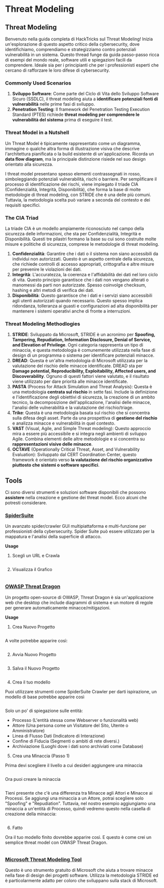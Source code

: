 # Threat Modeling


## Threat Modeling

Benvenuto nella guida completa di HackTricks sul Threat Modeling! Inizia un'esplorazione di questo aspetto critico della cybersecurity, dove identifichiamo, comprendiamo e strategizziamo contro potenziali vulnerabilità in un sistema. Questo thread funge da guida passo-passo ricca di esempi del mondo reale, software utili e spiegazioni facili da comprendere. Ideale sia per i principianti che per i professionisti esperti che cercano di rafforzare le loro difese di cybersecurity.

### Commonly Used Scenarios

1. **Sviluppo Software**: Come parte del Ciclo di Vita dello Sviluppo Software Sicuro (SSDLC), il threat modeling aiuta a **identificare potenziali fonti di vulnerabilità** nelle prime fasi di sviluppo.
2. **Penetration Testing**: Il framework del Penetration Testing Execution Standard (PTES) richiede **threat modeling per comprendere le vulnerabilità del sistema** prima di eseguire il test.

### Threat Model in a Nutshell

Un Threat Model è tipicamente rappresentato come un diagramma, immagine o qualche altra forma di illustrazione visiva che descrive l'architettura pianificata o la build esistente di un'applicazione. Ricorda un **data flow diagram**, ma la principale distinzione risiede nel suo design orientato alla sicurezza.

I threat model presentano spesso elementi contrassegnati in rosso, simboleggiando potenziali vulnerabilità, rischi o barriere. Per semplificare il processo di identificazione dei rischi, viene impiegato il triade CIA (Confidenzialità, Integrità, Disponibilità), che forma la base di molte metodologie di threat modeling, con STRIDE che è una delle più comuni. Tuttavia, la metodologia scelta può variare a seconda del contesto e dei requisiti specifici.

### The CIA Triad

La triade CIA è un modello ampiamente riconosciuto nel campo della sicurezza delle informazioni, che sta per Confidenzialità, Integrità e Disponibilità. Questi tre pilastri formano la base su cui sono costruite molte misure e politiche di sicurezza, comprese le metodologie di threat modeling.

1. **Confidenzialità**: Garantire che i dati o il sistema non siano accessibili da individui non autorizzati. Questo è un aspetto centrale della sicurezza, che richiede controlli di accesso appropriati, crittografia e altre misure per prevenire le violazioni dei dati.
2. **Integrità**: L'accuratezza, la coerenza e l'affidabilità dei dati nel loro ciclo di vita. Questo principio garantisce che i dati non vengano alterati o manomessi da parti non autorizzate. Spesso coinvolge checksum, hashing e altri metodi di verifica dei dati.
3. **Disponibilità**: Questo garantisce che i dati e i servizi siano accessibili agli utenti autorizzati quando necessario. Questo spesso implica ridondanza, tolleranza ai guasti e configurazioni ad alta disponibilità per mantenere i sistemi operativi anche di fronte a interruzioni.

### Threat Modeling Methodlogies

1. **STRIDE**: Sviluppato da Microsoft, STRIDE è un acronimo per **Spoofing, Tampering, Repudiation, Information Disclosure, Denial of Service, and Elevation of Privilege**. Ogni categoria rappresenta un tipo di minaccia, e questa metodologia è comunemente utilizzata nella fase di design di un programma o sistema per identificare potenziali minacce.
2. **DREAD**: Questa è un'altra metodologia di Microsoft utilizzata per la valutazione del rischio delle minacce identificate. DREAD sta per **Damage potential, Reproducibility, Exploitability, Affected users, and Discoverability**. Ognuno di questi fattori viene valutato, e il risultato viene utilizzato per dare priorità alle minacce identificate.
3. **PASTA** (Process for Attack Simulation and Threat Analysis): Questa è una metodologia **centrata sul rischio** in sette fasi. Include la definizione e l'identificazione degli obiettivi di sicurezza, la creazione di un ambito tecnico, la decomposizione dell'applicazione, l'analisi delle minacce, l'analisi delle vulnerabilità e la valutazione del rischio/triage.
4. **Trike**: Questa è una metodologia basata sul rischio che si concentra sulla difesa degli asset. Parte da una prospettiva di **gestione del rischio** e analizza minacce e vulnerabilità in quel contesto.
5. **VAST** (Visual, Agile, and Simple Threat modeling): Questo approccio mira a essere più accessibile e si integra negli ambienti di sviluppo Agile. Combina elementi delle altre metodologie e si concentra su **rappresentazioni visive delle minacce**.
6. **OCTAVE** (Operationally Critical Threat, Asset, and Vulnerability Evaluation): Sviluppato dal CERT Coordination Center, questo framework è orientato verso **la valutazione del rischio organizzativo piuttosto che sistemi o software specifici**.

## Tools

Ci sono diversi strumenti e soluzioni software disponibili che possono **assistere** nella creazione e gestione dei threat model. Ecco alcuni che potresti considerare.

### [SpiderSuite](https://github.com/3nock/SpiderSuite)

Un avanzato spider/crawler GUI multipiattaforma e multi-funzione per professionisti della cybersecurity. Spider Suite può essere utilizzato per la mappatura e l'analisi della superficie di attacco.

**Usage**

1. Scegli un URL e Crawla

<figure><img src="../.gitbook/assets/threatmodel_spidersuite_1.png" alt=""><figcaption></figcaption></figure>

2. Visualizza il Grafico

<figure><img src="../.gitbook/assets/threatmodel_spidersuite_2.png" alt=""><figcaption></figcaption></figure>

### [OWASP Threat Dragon](https://github.com/OWASP/threat-dragon/releases)

Un progetto open-source di OWASP, Threat Dragon è sia un'applicazione web che desktop che include diagrammi di sistema e un motore di regole per generare automaticamente minacce/mitigazioni.

**Usage**

1. Crea Nuovo Progetto

<figure><img src="../.gitbook/assets/create_new_project_1.jpg" alt=""><figcaption></figcaption></figure>

A volte potrebbe apparire così:

<figure><img src="../.gitbook/assets/1_threatmodel_create_project.jpg" alt=""><figcaption></figcaption></figure>

2. Avvia Nuovo Progetto

<figure><img src="../.gitbook/assets/launch_new_project_2.jpg" alt=""><figcaption></figcaption></figure>

3. Salva il Nuovo Progetto

<figure><img src="../.gitbook/assets/save_new_project.jpg" alt=""><figcaption></figcaption></figure>

4. Crea il tuo modello

Puoi utilizzare strumenti come SpiderSuite Crawler per darti ispirazione, un modello di base potrebbe apparire così

<figure><img src="../.gitbook/assets/0_basic_threat_model.jpg" alt=""><figcaption></figcaption></figure>

Solo un po' di spiegazione sulle entità:

* Processo (L'entità stessa come Webserver o funzionalità web)
* Attore (Una persona come un Visitatore del Sito, Utente o Amministratore)
* Linea di Flusso Dati (Indicatore di Interazione)
* Confine di Fiducia (Segmenti o ambiti di rete diversi.)
* Archiviazione (Luoghi dove i dati sono archiviati come Database)

5. Crea una Minaccia (Passo 1)

Prima devi scegliere il livello a cui desideri aggiungere una minaccia

<figure><img src="../.gitbook/assets/3_threatmodel_chose-threat-layer.jpg" alt=""><figcaption></figcaption></figure>

Ora puoi creare la minaccia

<figure><img src="../.gitbook/assets/4_threatmodel_create-threat.jpg" alt=""><figcaption></figcaption></figure>

Tieni presente che c'è una differenza tra Minacce agli Attori e Minacce ai Processi. Se aggiungi una minaccia a un Attore, potrai scegliere solo "Spoofing" e "Repudiation". Tuttavia, nel nostro esempio aggiungiamo una minaccia a un'entità di Processo, quindi vedremo questo nella casella di creazione della minaccia:

<figure><img src="../.gitbook/assets/2_threatmodel_type-option.jpg" alt=""><figcaption></figcaption></figure>

6. Fatto

Ora il tuo modello finito dovrebbe apparire così. E questo è come crei un semplice threat model con OWASP Threat Dragon.

<figure><img src="../.gitbook/assets/threat_model_finished.jpg" alt=""><figcaption></figcaption></figure>

### [Microsoft Threat Modeling Tool](https://aka.ms/threatmodelingtool)

Questo è uno strumento gratuito di Microsoft che aiuta a trovare minacce nella fase di design dei progetti software. Utilizza la metodologia STRIDE ed è particolarmente adatto per coloro che sviluppano sulla stack di Microsoft.
